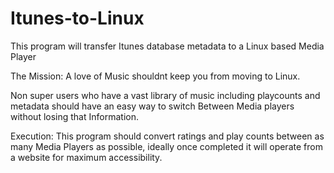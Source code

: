 Itunes-to-Linux
===============

This program will transfer Itunes database metadata to a Linux based Media Player

The Mission:
A love of Music shouldnt keep you from moving to Linux. 

Non super users who have a vast library of music including playcounts and metadata should have an easy way to switch Between Media players without losing that Information.


Execution: 
This program should convert ratings and play counts between as many Media Players as possible, ideally once completed it will operate from a website for maximum accessibility.
